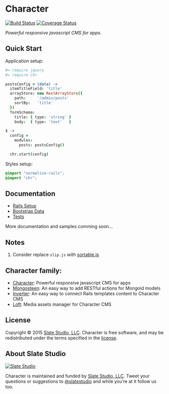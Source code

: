 # Character

[![Build Status](https://travis-ci.org/slate-studio/chr.svg?branch=master)](https://travis-ci.org/slate-studio/chr)
[![Coverage Status](https://coveralls.io/repos/slate-studio/chr/badge.svg?branch=master&service=github)](https://coveralls.io/github/slate-studio/chr?branch=master)

*Powerful responsive javascript CMS for apps.*


## Quick Start

Application setup:

```coffee
#= require jquery
#= require chr

postsConfig = (data) ->
  itemTitleField: 'title'
  arrayStore: new RestArrayStore({
    path:     '/admin/posts'
    sortBy:   'title'
  })
  formSchema:
    title: { type: 'string' }
    body:  { type: 'text'   }

$ ->
  config =
    modules:
      posts: postsConfig()

  chr.start(config)
```

Styles setup:

```scss
@import "normalize-rails";
@import "chr";
```


## Documentation

* [Rails Setup](docs/rails.md)
* [Bootstrap Data](docs/bootstrap.md)
* [Tests](docs/tests.md)

More documentation and samples comming soon...


## Notes

1. Consider replace ```slip.js``` with [sortable.js](https://github.com/RubaXa/Sortable)


## Character family:

- [Character](https://github.com/slate-studio/chr): Powerful responsive javascript CMS for apps
- [Mongosteen](https://github.com/slate-studio/mongosteen): An easy way to add RESTful actions for Mongoid models
- [Inverter](https://github.com/slate-studio/inverter): An easy way to connect Rails templates content to Character CMS
- [Loft](https://github.com/slate-studio/loft): Media assets manager for Character CMS


## License

Copyright © 2015 [Slate Studio, LLC](http://slatestudio.com). Character is free software, and may be redistributed under the terms specified in the [license](LICENSE.md).


## About Slate Studio

[![Slate Studio](https://slate-git-images.s3-us-west-1.amazonaws.com/slate.png)](http://slatestudio.com)

Character is maintained and funded by [Slate Studio, LLC](http://slatestudio.com). Tweet your questions or suggestions to [@slatestudio](https://twitter.com/slatestudio) and while you’re at it follow us too.




